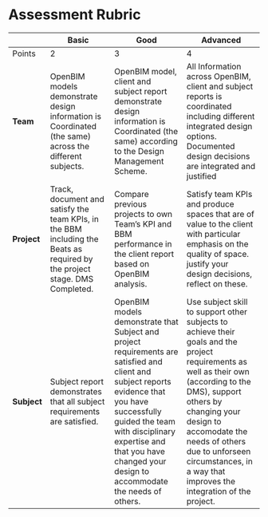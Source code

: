 # Assessment Rubric


||Basic|Good|Advanced|
|-|-|-|-|
|Points|2|3|4|
|**Team**|OpenBIM models demonstrate design information is Coordinated (the same) across the different subjects.|OpenBIM model, client and  subject report demonstrate design information is Coordinated (the same) according to the Design Management Scheme. |All Information across OpenBIM, client and subject reports is coordinated including different integrated design options. Documented design decisions are  integrated and justified |
|**Project**|Track, document and satisfy the team KPIs, in the BBM including the Beats as required by the project stage. DMS Completed. |Compare previous projects to own Team’s KPI and BBM performance in the client report based on OpenBIM analysis. |Satisfy team KPIs and produce spaces that are of value to the client with particular emphasis on the quality of space. justify your design decisions, reflect on these.|
|**Subject**|Subject report demonstrates that all subject requirements are satisfied. |OpenBIM models demonstrate that Subject and project requirements are satisfied and client and subject reports evidence that you have successfully guided the team with disciplinary expertise and that you have changed your design to accommodate the needs of others. |Use subject skill to support other subjects to achieve their goals and the project requirements as well as their own (according to the DMS), support others by changing your design to accomodate the needs of others due to unforseen circumstances, in a way that improves the integration of the project. |


